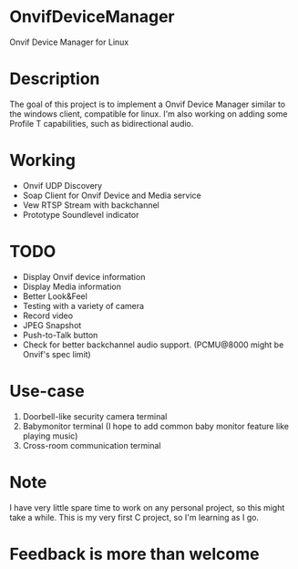# OnvifDeviceManager
Onvif Device Manager for Linux

# Description
The goal of this project is to implement a Onvif Device Manager similar to the windows client, compatible for linux. I'm also working on adding some Profile T capabilities, such as bidirectional audio.

# Working
- Onvif UDP Discovery
- Soap Client for Onvif Device and Media service
- Vew RTSP Stream with backchannel
- Prototype Soundlevel indicator

# TODO
- Display Onvif device information
- Display Media information
- Better Look&Feel
- Testing with a variety of camera
- Record video
- JPEG Snapshot
- Push-to-Talk button
- Check for better backchannel audio support. (PCMU@8000 might be Onvif's spec limit)

# Use-case
1. Doorbell-like security camera terminal
2. Babymonitor terminal (I hope to add common baby monitor feature like playing music)
3. Cross-room communication terminal

# Note
I have very little spare time to work on any personal project, so this might take a while.
This is my very first C project, so I'm learning as I go. 
 
 
 
 
 
 

# 
# Feedback is more than welcome
